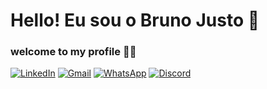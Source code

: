 # Hello! Eu sou o Bruno Justo 👋

### welcome to my profile 👨‍💻

[![LinkedIn](https://img.shields.io/badge/LinkedIn-0077B5?style=for-the-badge&logo=linkedin&logoColor=white)](https://www.linkedin.com/in/bruno-justo2002/)
[![Gmail](https://img.shields.io/badge/Gmail-D14836?style=for-the-badge&logo=gmail&logoColor=white)](mailto:brunojusto.bj6@gmail.com)
[![WhatsApp](https://img.shields.io/badge/WhatsApp-25D366?style=for-the-badge&logo=whatsapp&logoColor=white)](http://api.whatsapp.com/send?phone=5551985009634)
[![Discord](https://img.shields.io/badge/Discord-7289DA?style=for-the-badge&logo=discord&logoColor=white)](BrunoJusto#3078)



<!--
**BrunoJusto2002/BrunoJusto2002** is a ✨ _special_ ✨ repository because its `README.md` (this file) appears on your GitHub profile.

Here are some ideas to get you started:

- 🔭 I’m currently working on ...
- 🌱 I’m currently learning ...
- 👯 I’m looking to collaborate on ...
- 🤔 I’m looking for help with ...
- 💬 Ask me about ...
- 📫 How to reach me: ...
- 😄 Pronouns: ...
- ⚡ Fun fact: ...
-->
